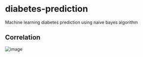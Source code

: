 # diabetes-prediction
Machine learning diabetes prediction using naive bayes algorithm

## Correlation
![image](https://github.com/tashagrc/diabetes-prediction/assets/81007696/2a00cf0b-28b1-4fb9-9ce6-d3af3a79c4e0)
